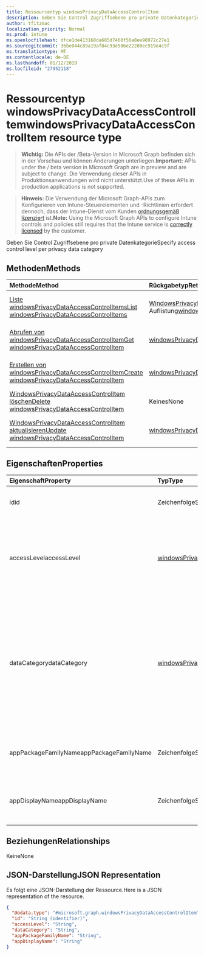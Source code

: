 ```yaml
---
title: Ressourcentyp windowsPrivacyDataAccessControlItem
description: Geben Sie Control Zugriffsebene pro private Datenkategorie
author: tfitzmac
localization_priority: Normal
ms.prod: intune
ms.openlocfilehash: dfce1de413168da685d7460f56a8ee98972c27e1
ms.sourcegitcommit: 36be044c89a19af84c93e586e22200ec919e4c9f
ms.translationtype: MT
ms.contentlocale: de-DE
ms.lasthandoff: 01/12/2019
ms.locfileid: "27952118"
---
```

# <a name="windowsprivacydataaccesscontrolitem-resource-type"></a><span data-ttu-id="58947-103">Ressourcentyp windowsPrivacyDataAccessControlItem</span><span class="sxs-lookup"><span data-stu-id="58947-103">windowsPrivacyDataAccessControlItem resource type</span></span>

> <span data-ttu-id="58947-104">**Wichtig:** Die APIs der /Beta-Version in Microsoft Graph befinden sich in der Vorschau und können Änderungen unterliegen.</span><span class="sxs-lookup"><span data-stu-id="58947-104">**Important:** APIs under the / beta version in Microsoft Graph are in preview and are subject to change.</span></span> <span data-ttu-id="58947-105">Die Verwendung dieser APIs in Produktionsanwendungen wird nicht unterstützt.</span><span class="sxs-lookup"><span data-stu-id="58947-105">Use of these APIs in production applications is not supported.</span></span>

> <span data-ttu-id="58947-106">**Hinweis:** Die Verwendung der Microsoft Graph-APIs zum Konfigurieren von Intune-Steuerelementen und -Richtlinien erfordert dennoch, dass der Intune-Dienst vom Kunden [ordnungsgemäß lizenziert](https://go.microsoft.com/fwlink/?linkid=839381) ist.</span><span class="sxs-lookup"><span data-stu-id="58947-106">**Note:** Using the Microsoft Graph APIs to configure Intune controls and policies still requires that the Intune service is [correctly licensed](https://go.microsoft.com/fwlink/?linkid=839381) by the customer.</span></span>

<span data-ttu-id="58947-107">Geben Sie Control Zugriffsebene pro private Datenkategorie</span><span class="sxs-lookup"><span data-stu-id="58947-107">Specify access control level per privacy data category</span></span>
## <a name="methods"></a><span data-ttu-id="58947-108">Methoden</span><span class="sxs-lookup"><span data-stu-id="58947-108">Methods</span></span>
|<span data-ttu-id="58947-109">Methode</span><span class="sxs-lookup"><span data-stu-id="58947-109">Method</span></span>|<span data-ttu-id="58947-110">Rückgabetyp</span><span class="sxs-lookup"><span data-stu-id="58947-110">Return Type</span></span>|<span data-ttu-id="58947-111">Beschreibung</span><span class="sxs-lookup"><span data-stu-id="58947-111">Description</span></span>|
|:---|:---|:---|
|[<span data-ttu-id="58947-112">Liste windowsPrivacyDataAccessControlItems</span><span class="sxs-lookup"><span data-stu-id="58947-112">List windowsPrivacyDataAccessControlItems</span></span>](../api/intune-deviceconfig-windowsprivacydataaccesscontrolitem-list.md)|<span data-ttu-id="58947-113">[WindowsPrivacyDataAccessControlItem](../resources/intune-deviceconfig-windowsprivacydataaccesscontrolitem.md) -Auflistung</span><span class="sxs-lookup"><span data-stu-id="58947-113">[windowsPrivacyDataAccessControlItem](../resources/intune-deviceconfig-windowsprivacydataaccesscontrolitem.md) collection</span></span>|<span data-ttu-id="58947-114">Listeneigenschaften und Beziehungen der [WindowsPrivacyDataAccessControlItem](../resources/intune-deviceconfig-windowsprivacydataaccesscontrolitem.md) -Objekte.</span><span class="sxs-lookup"><span data-stu-id="58947-114">List properties and relationships of the [windowsPrivacyDataAccessControlItem](../resources/intune-deviceconfig-windowsprivacydataaccesscontrolitem.md) objects.</span></span>|
|[<span data-ttu-id="58947-115">Abrufen von windowsPrivacyDataAccessControlItem</span><span class="sxs-lookup"><span data-stu-id="58947-115">Get windowsPrivacyDataAccessControlItem</span></span>](../api/intune-deviceconfig-windowsprivacydataaccesscontrolitem-get.md)|[<span data-ttu-id="58947-116">windowsPrivacyDataAccessControlItem</span><span class="sxs-lookup"><span data-stu-id="58947-116">windowsPrivacyDataAccessControlItem</span></span>](../resources/intune-deviceconfig-windowsprivacydataaccesscontrolitem.md)|<span data-ttu-id="58947-117">Lesen Sie Eigenschaften und Beziehungen des [WindowsPrivacyDataAccessControlItem](../resources/intune-deviceconfig-windowsprivacydataaccesscontrolitem.md) -Objekts.</span><span class="sxs-lookup"><span data-stu-id="58947-117">Read properties and relationships of the [windowsPrivacyDataAccessControlItem](../resources/intune-deviceconfig-windowsprivacydataaccesscontrolitem.md) object.</span></span>|
|[<span data-ttu-id="58947-118">Erstellen von windowsPrivacyDataAccessControlItem</span><span class="sxs-lookup"><span data-stu-id="58947-118">Create windowsPrivacyDataAccessControlItem</span></span>](../api/intune-deviceconfig-windowsprivacydataaccesscontrolitem-create.md)|[<span data-ttu-id="58947-119">windowsPrivacyDataAccessControlItem</span><span class="sxs-lookup"><span data-stu-id="58947-119">windowsPrivacyDataAccessControlItem</span></span>](../resources/intune-deviceconfig-windowsprivacydataaccesscontrolitem.md)|<span data-ttu-id="58947-120">Erstellen eines neuen [WindowsPrivacyDataAccessControlItem](../resources/intune-deviceconfig-windowsprivacydataaccesscontrolitem.md) -Objekts.</span><span class="sxs-lookup"><span data-stu-id="58947-120">Create a new [windowsPrivacyDataAccessControlItem](../resources/intune-deviceconfig-windowsprivacydataaccesscontrolitem.md) object.</span></span>|
|[<span data-ttu-id="58947-121">WindowsPrivacyDataAccessControlItem löschen</span><span class="sxs-lookup"><span data-stu-id="58947-121">Delete windowsPrivacyDataAccessControlItem</span></span>](../api/intune-deviceconfig-windowsprivacydataaccesscontrolitem-delete.md)|<span data-ttu-id="58947-122">Keines</span><span class="sxs-lookup"><span data-stu-id="58947-122">None</span></span>|<span data-ttu-id="58947-123">Löscht eine [WindowsPrivacyDataAccessControlItem](../resources/intune-deviceconfig-windowsprivacydataaccesscontrolitem.md).</span><span class="sxs-lookup"><span data-stu-id="58947-123">Deletes a [windowsPrivacyDataAccessControlItem](../resources/intune-deviceconfig-windowsprivacydataaccesscontrolitem.md).</span></span>|
|[<span data-ttu-id="58947-124">WindowsPrivacyDataAccessControlItem aktualisieren</span><span class="sxs-lookup"><span data-stu-id="58947-124">Update windowsPrivacyDataAccessControlItem</span></span>](../api/intune-deviceconfig-windowsprivacydataaccesscontrolitem-update.md)|[<span data-ttu-id="58947-125">windowsPrivacyDataAccessControlItem</span><span class="sxs-lookup"><span data-stu-id="58947-125">windowsPrivacyDataAccessControlItem</span></span>](../resources/intune-deviceconfig-windowsprivacydataaccesscontrolitem.md)|<span data-ttu-id="58947-126">Aktualisieren Sie die Eigenschaften eines [WindowsPrivacyDataAccessControlItem](../resources/intune-deviceconfig-windowsprivacydataaccesscontrolitem.md) -Objekts.</span><span class="sxs-lookup"><span data-stu-id="58947-126">Update the properties of a [windowsPrivacyDataAccessControlItem](../resources/intune-deviceconfig-windowsprivacydataaccesscontrolitem.md) object.</span></span>|

## <a name="properties"></a><span data-ttu-id="58947-127">Eigenschaften</span><span class="sxs-lookup"><span data-stu-id="58947-127">Properties</span></span>
|<span data-ttu-id="58947-128">Eigenschaft</span><span class="sxs-lookup"><span data-stu-id="58947-128">Property</span></span>|<span data-ttu-id="58947-129">Typ</span><span class="sxs-lookup"><span data-stu-id="58947-129">Type</span></span>|<span data-ttu-id="58947-130">Beschreibung</span><span class="sxs-lookup"><span data-stu-id="58947-130">Description</span></span>|
|:---|:---|:---|
|<span data-ttu-id="58947-131">id</span><span class="sxs-lookup"><span data-stu-id="58947-131">id</span></span>|<span data-ttu-id="58947-132">Zeichenfolge</span><span class="sxs-lookup"><span data-stu-id="58947-132">String</span></span>|<span data-ttu-id="58947-133">Der Schlüssel des WindowsPrivacyDataAccessControlItem.</span><span class="sxs-lookup"><span data-stu-id="58947-133">The key of WindowsPrivacyDataAccessControlItem.</span></span>|
|<span data-ttu-id="58947-134">accessLevel</span><span class="sxs-lookup"><span data-stu-id="58947-134">accessLevel</span></span>|[<span data-ttu-id="58947-135">windowsPrivacyDataAccessLevel</span><span class="sxs-lookup"><span data-stu-id="58947-135">windowsPrivacyDataAccessLevel</span></span>](../resources/intune-deviceconfig-windowsprivacydataaccesslevel.md)|<span data-ttu-id="58947-136">Dies bedeutet eine Zugriffsebene für die Kategorie private Daten an die für die angegebene Anwendung erhalten soll.</span><span class="sxs-lookup"><span data-stu-id="58947-136">This indicates an access level for the privacy data category to which the specified application will be given to.</span></span> <span data-ttu-id="58947-137">Mögliche Werte: sind `notConfigured`, `forceAllow`, `forceDeny` und `userInControl`.</span><span class="sxs-lookup"><span data-stu-id="58947-137">Possible values are: `notConfigured`, `forceAllow`, `forceDeny`, `userInControl`.</span></span>|
|<span data-ttu-id="58947-138">dataCategory</span><span class="sxs-lookup"><span data-stu-id="58947-138">dataCategory</span></span>|[<span data-ttu-id="58947-139">windowsPrivacyDataCategory</span><span class="sxs-lookup"><span data-stu-id="58947-139">windowsPrivacyDataCategory</span></span>](../resources/intune-deviceconfig-windowsprivacydatacategory.md)|<span data-ttu-id="58947-140">Dies bedeutet eine private Datenkategorie für die bestimmten Access Control gelten soll.</span><span class="sxs-lookup"><span data-stu-id="58947-140">This indicates a privacy data category to which the specific access control will apply.</span></span> <span data-ttu-id="58947-141">Mögliche Werte sind: `notConfigured`, `accountInfo`, `appsRunInBackground`, `calendar`, `callHistory`, `camera`, `contacts`, `diagnosticsInfo`, `email`, `location`, `messaging`, `microphone`, `motion`, `notifications`, `phone`, `radios`, `tasks`, `syncWithDevices`, `trustedDevices` .</span><span class="sxs-lookup"><span data-stu-id="58947-141">Possible values are: `notConfigured`, `accountInfo`, `appsRunInBackground`, `calendar`, `callHistory`, `camera`, `contacts`, `diagnosticsInfo`, `email`, `location`, `messaging`, `microphone`, `motion`, `notifications`, `phone`, `radios`, `tasks`, `syncWithDevices`, `trustedDevices`.</span></span>|
|<span data-ttu-id="58947-142">appPackageFamilyName</span><span class="sxs-lookup"><span data-stu-id="58947-142">appPackageFamilyName</span></span>|<span data-ttu-id="58947-143">Zeichenfolge</span><span class="sxs-lookup"><span data-stu-id="58947-143">String</span></span>|<span data-ttu-id="58947-144">Die Paket-Produktfamilie Name einer Windows-App.</span><span class="sxs-lookup"><span data-stu-id="58947-144">The Package Family Name of a Windows app.</span></span> <span data-ttu-id="58947-145">Wenn festgelegt, gilt die Zugriffsebene für die angegebene Anwendung.</span><span class="sxs-lookup"><span data-stu-id="58947-145">When set, the access level applies to the specified application.</span></span>|
|<span data-ttu-id="58947-146">appDisplayName</span><span class="sxs-lookup"><span data-stu-id="58947-146">appDisplayName</span></span>|<span data-ttu-id="58947-147">Zeichenfolge</span><span class="sxs-lookup"><span data-stu-id="58947-147">String</span></span>|<span data-ttu-id="58947-148">Die Paket-Produktfamilie Name einer Windows-App.</span><span class="sxs-lookup"><span data-stu-id="58947-148">The Package Family Name of a Windows app.</span></span> <span data-ttu-id="58947-149">Wenn festgelegt, gilt die Zugriffsebene für die angegebene Anwendung.</span><span class="sxs-lookup"><span data-stu-id="58947-149">When set, the access level applies to the specified application.</span></span>|

## <a name="relationships"></a><span data-ttu-id="58947-150">Beziehungen</span><span class="sxs-lookup"><span data-stu-id="58947-150">Relationships</span></span>
<span data-ttu-id="58947-151">Keine</span><span class="sxs-lookup"><span data-stu-id="58947-151">None</span></span>
## <a name="json-representation"></a><span data-ttu-id="58947-152">JSON-Darstellung</span><span class="sxs-lookup"><span data-stu-id="58947-152">JSON Representation</span></span>
<span data-ttu-id="58947-153">Es folgt eine JSON-Darstellung der Ressource.</span><span class="sxs-lookup"><span data-stu-id="58947-153">Here is a JSON representation of the resource.</span></span>
<!-- {
  "blockType": "resource",
  "keyProperty": "id",
  "@odata.type": "microsoft.graph.windowsPrivacyDataAccessControlItem"
}
-->
``` json
{
  "@odata.type": "#microsoft.graph.windowsPrivacyDataAccessControlItem",
  "id": "String (identifier)",
  "accessLevel": "String",
  "dataCategory": "String",
  "appPackageFamilyName": "String",
  "appDisplayName": "String"
}
```





